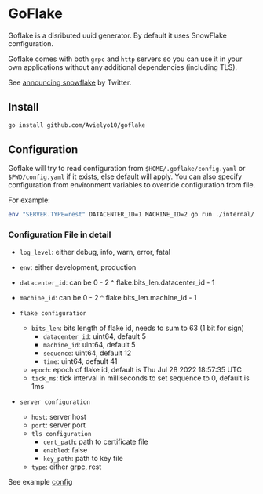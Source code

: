 # GoFlake

Goflake is a disributed uuid generator. By default it uses SnowFlake configuration.

Goflake comes with both `grpc` and `http` servers so you can use it in your own applications without any additional dependencies (including TLS).

See [announcing snowflake](https://blog.twitter.com/engineering/en_us/a/2010/announcing-snowflake) by Twitter.

## Install

```bash
go install github.com/Avielyo10/goflake
```

## Configuration

Goflake will try to read configuration from `$HOME/.goflake/config.yaml` or `$PWD/config.yaml` if it exists, else default will apply. You can also specify configuration from environment variables to override configuration from file.

For example:
```bash
env "SERVER.TYPE=rest" DATACENTER_ID=1 MACHINE_ID=2 go run ./internal/
```

### Configuration File in detail

* `log_level`: either debug, info, warn, error, fatal
* `env`: either development, production
* `datacenter_id`: can be 0 - 2 ^ flake.bits_len.datacenter_id - 1
* `machine_id`: can be 0 - 2 ^ flake.bits_len.machine_id - 1

* `flake configuration`
  * `bits_len`: bits length of flake id, needs to sum to 63 (1 bit for sign)
    * `datacenter_id`: uint64, default 5
    * `machine_id`: uint64, default 5
    * `sequence`: uint64, default 12
    * `time`: uint64, default 41
  * `epoch`: epoch of flake id, default is Thu Jul 28 2022 18:57:35 UTC
  * `tick_ms`: tick interval in milliseconds to set sequence to 0, default is 1ms

* `server configuration`
  * `host`: server host
  * `port`: server port
  * `tls configuration`
    * `cert_path`: path to certificate file
    * `enabled`: false
    * `key_path`: path to key file
  * `type`: either grpc, rest

See example [config](./config-example.yaml)
